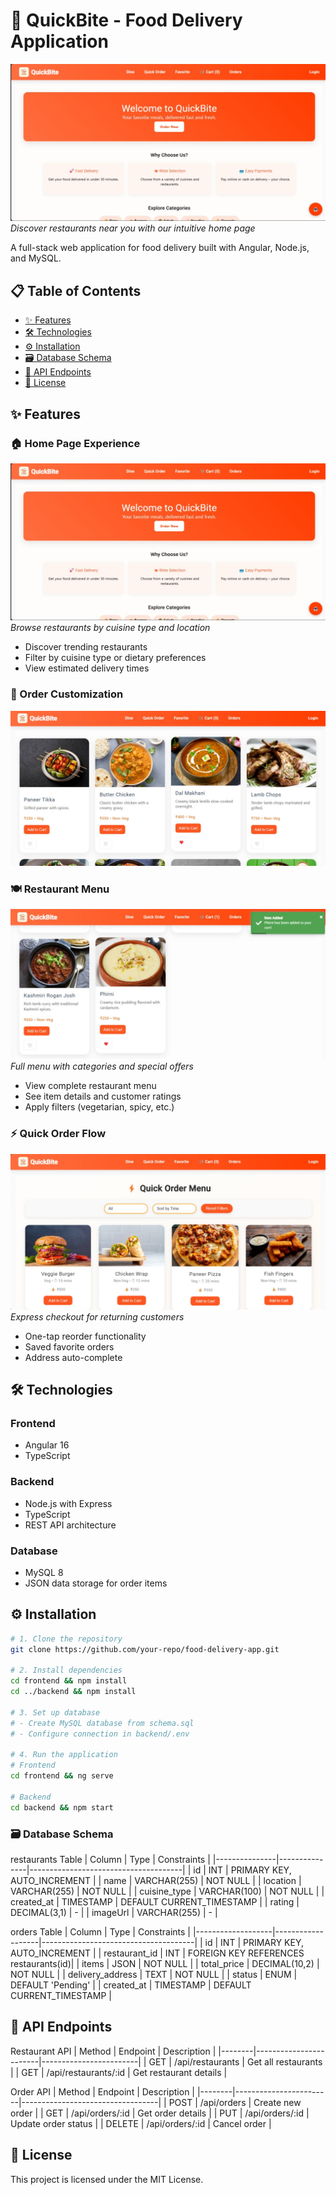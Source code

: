 # 🍔 QuickBite - Food Delivery Application

![QuickBite Home Page](./Output/Home%20Page.jpg)  
*Discover restaurants near you with our intuitive home page*

A full-stack web application for food delivery built with Angular, Node.js, and MySQL.

## 📋 Table of Contents
- [✨ Features](#-features)
- [🛠️ Technologies](#-technologies)
- [⚙️ Installation](#-installation)
- [🗃️ Database Schema](#-database-schema)
- [🔌 API Endpoints](#-api-endpoints)
- [📜 License](#-license)

## ✨ Features

### 🏠 Home Page Experience
![Home Page](./Output/Home%20Page.jpg)  
*Browse restaurants by cuisine type and location*

- Discover trending restaurants
- Filter by cuisine type or dietary preferences
- View estimated delivery times

### 🛒 Order Customization
![Menu Items](./Output/Restaurant%20menu%20items.jpg)  


### 🍽️ Restaurant Menu
![Restaurant Menu Page](./Output/Restaurant%20menu%20page.jpg)  
*Full menu with categories and special offers*

- View complete restaurant menu
- See item details and customer ratings
- Apply filters (vegetarian, spicy, etc.)

### ⚡ Quick Order Flow
![Quick Order](./Output/Quick%20order.jpg)  
*Express checkout for returning customers*

- One-tap reorder functionality
- Saved favorite orders
- Address auto-complete


## 🛠️ Technologies

### Frontend
- Angular 16
- TypeScript

### Backend
- Node.js with Express
- TypeScript
- REST API architecture

### Database
- MySQL 8
- JSON data storage for order items

## ⚙️ Installation

```bash
# 1. Clone the repository
git clone https://github.com/your-repo/food-delivery-app.git

# 2. Install dependencies
cd frontend && npm install
cd ../backend && npm install

# 3. Set up database
# - Create MySQL database from schema.sql
# - Configure connection in backend/.env

# 4. Run the application
# Frontend
cd frontend && ng serve

# Backend
cd backend && npm start
```

### 🗃️ Database Schema
restaurants Table
| Column        | Type          | Constraints                          |
|---------------|---------------|--------------------------------------|
| id            | INT           | PRIMARY KEY, AUTO_INCREMENT          |
| name          | VARCHAR(255)  | NOT NULL                             |
| location      | VARCHAR(255)  | NOT NULL                             |
| cuisine_type  | VARCHAR(100)  | NOT NULL                             |
| created_at    | TIMESTAMP     | DEFAULT CURRENT_TIMESTAMP            |
| rating        | DECIMAL(3,1)  | -                                    |
| imageUrl      | VARCHAR(255)  | -                                    |

orders Table
| Column            | Type              | Constraints                          |
|-------------------|-------------------|--------------------------------------|
| id                | INT               | PRIMARY KEY, AUTO_INCREMENT          |
| restaurant_id     | INT               | FOREIGN KEY REFERENCES restaurants(id)|
| items             | JSON              | NOT NULL                             |
| total_price       | DECIMAL(10,2)     | NOT NULL                             |
| delivery_address  | TEXT              | NOT NULL                             |
| status            | ENUM              | DEFAULT 'Pending'                    |
| created_at        | TIMESTAMP         | DEFAULT CURRENT_TIMESTAMP            |


## 🔌 API Endpoints
Restaurant API
| Method | Endpoint               | Description            |
|--------|------------------------|------------------------|
| GET    | /api/restaurants       | Get all restaurants    |
| GET    | /api/restaurants/:id   | Get restaurant details |

Order API
| Method | Endpoint               | Description                      |
|--------|------------------------|----------------------------------|
| POST   | /api/orders            | Create new order                 |
| GET    | /api/orders/:id        | Get order details                |
| PUT    | /api/orders/:id        | Update order status              |
| DELETE | /api/orders/:id        | Cancel order                     |



## 📜 License
This project is licensed under the MIT License.
